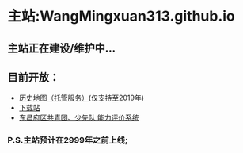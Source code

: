 # 主站:WangMingxuan313.github.io
## 主站正在建设/维护中...
## 目前开放：
* [历史地图（托管服务）](https://wangmingxuan313.github.io/historymaps/)(仅支持至2019年)
* [下载站](https://wangmingxuan313.github.io/downloads/)
* [东昌府区共青团、少先队 能力评价系统](http://58.57.167.246:20012/)
### P.S.主站预计在2999年之前上线;
